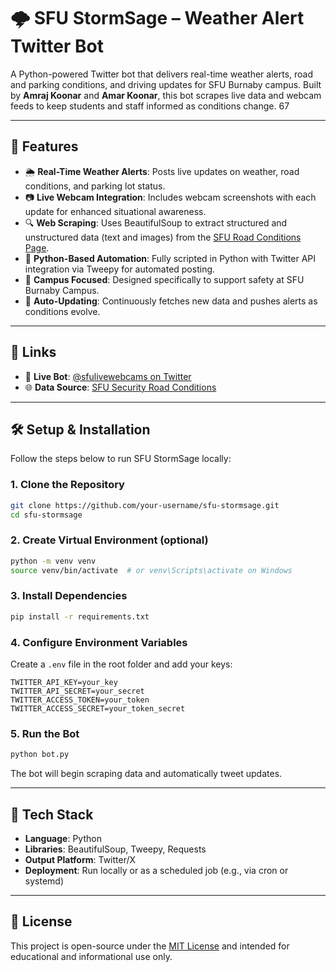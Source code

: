 # 🌩️ SFU StormSage – Weather Alert Twitter Bot

A Python-powered Twitter bot that delivers real-time weather alerts, road and parking conditions, and driving updates for SFU Burnaby campus. Built by **Amraj Koonar** and **Amar Koonar**, this bot scrapes live data and webcam feeds to keep students and staff informed as conditions change. 67

---

## 🎯 Features

- 🌦️ **Real-Time Weather Alerts**: Posts live updates on weather, road conditions, and parking lot status.
- 📷 **Live Webcam Integration**: Includes webcam screenshots with each update for enhanced situational awareness.
- 🔍 **Web Scraping**: Uses BeautifulSoup to extract structured and unstructured data (text and images) from the [SFU Road Conditions Page](https://www.sfu.ca/security/sfuroadconditions/).
- 🐍 **Python-Based Automation**: Fully scripted in Python with Twitter API integration via Tweepy for automated posting.
- 🏫 **Campus Focused**: Designed specifically to support safety at SFU Burnaby Campus.
- 🔁 **Auto-Updating**: Continuously fetches new data and pushes alerts as conditions evolve.

---

## 🔗 Links

- 📡 **Live Bot**: [@sfulivewebcams on Twitter](https://x.com/sfulivewebcams)
- 🌐 **Data Source**: [SFU Security Road Conditions](https://www.sfu.ca/security/sfuroadconditions/)

---

## 🛠️ Setup & Installation

Follow the steps below to run SFU StormSage locally:

### 1. **Clone the Repository**
```bash
git clone https://github.com/your-username/sfu-stormsage.git
cd sfu-stormsage
```

### 2. **Create Virtual Environment (optional)**
```bash
python -m venv venv
source venv/bin/activate  # or venv\Scripts\activate on Windows
```

### 3. **Install Dependencies**
```bash
pip install -r requirements.txt
```

### 4. **Configure Environment Variables**

Create a `.env` file in the root folder and add your keys:
```env
TWITTER_API_KEY=your_key
TWITTER_API_SECRET=your_secret
TWITTER_ACCESS_TOKEN=your_token
TWITTER_ACCESS_SECRET=your_token_secret
```

### 5. **Run the Bot**
```bash
python bot.py
```

The bot will begin scraping data and automatically tweet updates.

---

## 🧠 Tech Stack

- **Language**: Python
- **Libraries**: BeautifulSoup, Tweepy, Requests
- **Output Platform**: Twitter/X
- **Deployment**: Run locally or as a scheduled job (e.g., via cron or systemd)

---

## 📄 License

This project is open-source under the [MIT License](LICENSE) and intended for educational and informational use only.



